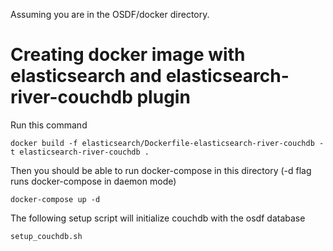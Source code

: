 Assuming you are in the OSDF/docker directory.

# Creating docker image with elasticsearch and elasticsearch-river-couchdb plugin
Run this command

    docker build -f elasticsearch/Dockerfile-elasticsearch-river-couchdb -t elasticsearch-river-couchdb .

Then you should be able to run docker-compose in this directory (-d flag runs docker-compose in daemon mode)

    docker-compose up -d

The following setup script will initialize couchdb with the osdf database

    setup_couchdb.sh
